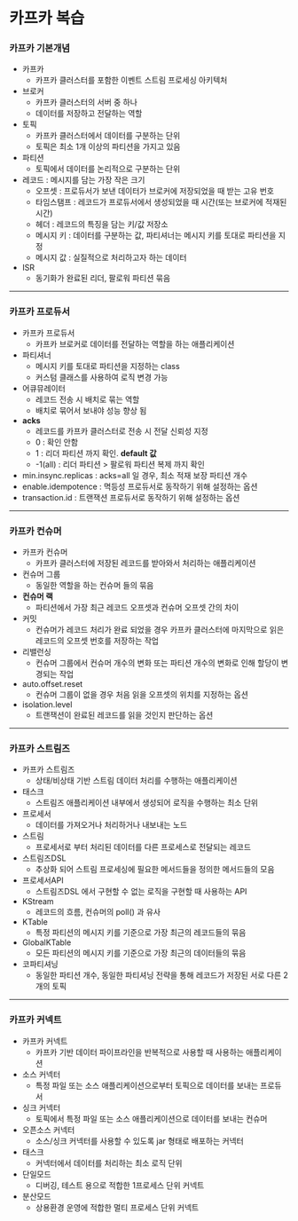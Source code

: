 # 카프카 복습

### 카프카 기본개념
- 카프카
  - 카프카 클러스터를 포함한 이벤트 스트림 프로세싱 아키텍처
- 브로커
  - 카프카 클러스터의 서버 중 하나
  - 데이터를 저장하고 전달하는 역할
- 토픽
  - 카프카 클러스터에서 데이터를 구분하는 단위
  - 토픽은 최소 1개 이상의 파티션을 가지고 있음
- 파티션
  - 토픽에서 데이터를 논리적으로 구분하는 단위
- 레코드 : 메시지를 담는 가장 작은 크기
  - 오프셋 : 프로듀서가 보낸 데이터가 브로커에 저장되었을 때 받는 고유 번호
  - 타임스탬프 : 레코드가 프로듀서에서 생성되었을 때 시간(또는 브로커에 적재된 시간)
  - 헤더 : 레코드의 특징을 담는 키/값 저장소
  - 메시지 키 : 데이터를 구분하는 값, 파티셔너는 메시지 키를 토대로 파티션을 지정
  - 메시지 값 : 실질적으로 처리하고자 하는 데이터
- ISR
  - 동기화가 완료된 리더, 팔로워 파티션 묶음

***
### 카프카 프로듀서

- 카프카 프로듀서
  - 카프카 브로커로 데이터를 전달하는 역할을 하는 애플리케이션
- 파티셔너
  - 메시지 키를 토대로 파티션을 지정하는 class
  - 커스텀 클래스를 사용하여 로직 변경 가능
- 어큐뮤레이터
  - 레코드 전송 시 배치로 묶는 역할
  - 배치로 묶어서 보내야 성능 향상 됨
- **acks**
  - 레코드를 카프카 클러스터로 전송 시 전달 신뢰성 지정
  - 0 : 확인 안함
  - 1 : 리더 파티션 까지 확인. **default 값**
  - -1(all) : 리더 파티션 > 팔로워 파티션 복제 까지 확인
- min.insync.replicas : acks=all 일 경우, 최소 적재 보장 파티션 개수
- enable.idempotence : 멱등성 프로듀서로 동작하기 위해 설정하는 옵션
- transaction.id : 트랜잭션 프로듀서로 동작하기 위해 설정하는 옵션

***
### 카프카 컨슈머
- 카프카 컨슈머
  - 카프카 클러스터에 저장된 레코드를 받아와서 처리하는 애플리케이션
- 컨슈머 그룹
  - 동일한 역할을 하는 컨슈머 들의 묶음
- **컨슈머 랙**
  - 파티션에서 가장 최근 레코드 오프셋과 컨슈머 오프셋 간의 차이
- 커밋
  - 컨슈머가 레코드 처리가 완료 되었을 경우 카프카 클러스터에 마지막으로 읽은 레코드의 오프셋 번호를 저장하는 작업
- 리밸런싱
  - 컨슈머 그룹에서 컨슈머 개수의 변화 또는 파티션 개수의 변화로 인해 할당이 변경되는 작업
- auto.offset.reset
  - 컨슈머 그룹이 없을 경우 처음 읽을 오프셋의 위치를 지정하는 옵션
- isolation.level
  - 트랜잭션이 완료된 레코드를 읽을 것인지 판단하는 옵션

***
### 카프카 스트림즈
- 카프카 스트림즈
  - 상태/비상태 기반 스트림 데이터 처리를 수행하는 애플리케이션
- 태스크
  - 스트림즈 애플리케이션 내부에서 생성되어 로직을 수행하는 최소 단위
- 프로세서
  - 데이터를 가져오거나 처리하거나 내보내는 노드
- 스트림
  - 프로세서로 부터 처리된 데이터를 다른 프로세스로 전달되는 레코드
- 스트림즈DSL
  - 추상화 되어 스트림 프로세싱에 필요한 메서드들을 정의한 메서드들의 모음
- 프로세서API
  - 스트림즈DSL 에서 구현할 수 없는 로직을 구현할 때 사용하는 API
- KStream
  - 레코드의 흐름, 컨슈머의 poll() 과 유사
- KTable
  - 특정 파티션의 메시지 키를 기준으로 가장 최근의 레코드들의 묶음
- GlobalKTable
  - 모든 파티션의 메시지 키를 기준으로 가장 최근의 데이터들의 묶음
- 코파티셔닝
  - 동일한 파티션 개수, 동일한 파티셔닝 전략을 통해 레코드가 저장된 서로 다른 2개의 토픽

***
### 카프카 커넥트
- 카프카 커넥트
  - 카프카 기반 데이터 파이프라인을 반복적으로 사용할 때 사용하는 애플리케이션
- 소스 커넥터
  - 특정 파일 또는 소스 애플리케이션으로부터 토픽으로 데이터를 보내는 프로듀서
- 싱크 커넥터
  - 토픽에서 특정 파일 또는 소스 애플리케이션으로 데이터를 보내는 컨슈머
- 오픈소스 커넥터
  - 소스/싱크 커넥터를 사용할 수 있도록 jar 형태로 배포하는 커넥터
- 태스크
  - 커넥터에서 데이터를 처리하는 최소 로직 단위
- 단일모드
  - 디버깅, 테스트 용으로 적합한 1프로세스 단위 커넥트
- 분산모드
  - 상용환경 운영에 적합한 멀티 프로세스 단위 커넥트

